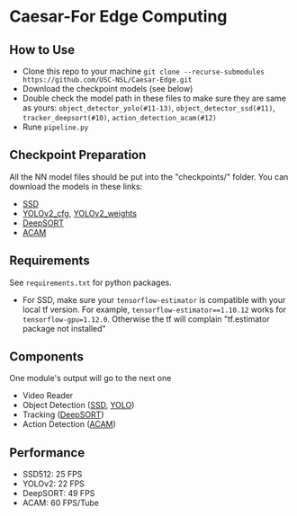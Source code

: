 # Caesar-For Edge Computing

## How to Use
- Clone this repo to your machine ```git clone --recurse-submodules https://github.com/USC-NSL/Caesar-Edge.git```
- Download the checkpoint models (see below)
- Double check the model path in these files to make sure they are same as yours: ```object_detector_yolo(#11-13)```, ```object_detector_ssd(#11)```, ```tracker_deepsort(#10)```, ```action_detection_acam(#12)```
- Rune ```pipeline.py```

## Checkpoint Preparation
All the NN model files should be put into the "checkpoints/" folder. You can download the models in these links:
- [SSD](https://drive.google.com/open?id=0B0qPCUZ-3YwWT1RCLVZNN3RTVEU)
- [YOLOv2_cfg](https://github.com/pjreddie/darknet/blob/master/cfg/yolov2.cfg), [YOLOv2_weights](https://pjreddie.com/media/files/yolov2.weights)
- [DeepSORT](https://drive.google.com/open?id=1m2ebLHB2JThZC8vWGDYEKGsevLssSkjo)
- [ACAM](https://drive.google.com/open?id=138gfVxWs_8LhHiVO03tKpmYBzIaTgD70)

## Requirements
See ```requirements.txt``` for python packages. 
- For SSD, make sure your ```tensorflow-estimator``` is compatible with your local tf version. For example, ```tensorflow-estimator==1.10.12``` works for ```tensorflow-gpu=1.12.0```. Otherwise the tf will complain "tf.estimator package not installed"

## Components
One module's output will go to the next one
- Video Reader
- Object Detection ([SSD](https://github.com/balancap/SSD-Tensorflow), [YOLO](https://github.com/thtrieu/darkflow))
- Tracking ([DeepSORT](https://github.com/nwojke/deep_sort))
- Action Detection ([ACAM](https://github.com/oulutan/ACAM_Demo/blob/master/README.md))

## Performance
- SSD512: 25 FPS
- YOLOv2: 22 FPS
- DeepSORT: 49 FPS
- ACAM: 60 FPS/Tube